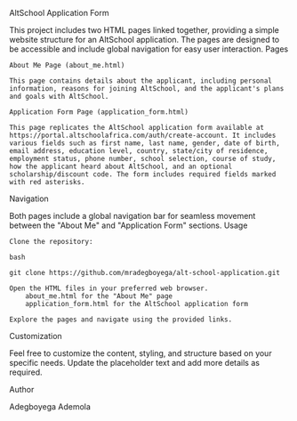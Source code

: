 AltSchool Application Form

This project includes two HTML pages linked together, providing a simple website structure for an AltSchool application. The pages are designed to be accessible and include global navigation for easy user interaction.
Pages

    About Me Page (about_me.html)

    This page contains details about the applicant, including personal information, reasons for joining AltSchool, and the applicant's plans and goals with AltSchool.

    Application Form Page (application_form.html)

    This page replicates the AltSchool application form available at https://portal.altschoolafrica.com/auth/create-account. It includes various fields such as first name, last name, gender, date of birth, email address, education level, country, state/city of residence, employment status, phone number, school selection, course of study, how the applicant heard about AltSchool, and an optional scholarship/discount code. The form includes required fields marked with red asterisks.

Navigation

Both pages include a global navigation bar for seamless movement between the "About Me" and "Application Form" sections.
Usage

    Clone the repository:

    bash

    git clone https://github.com/mradegboyega/alt-school-application.git

    Open the HTML files in your preferred web browser.
        about_me.html for the "About Me" page
        application_form.html for the AltSchool application form

    Explore the pages and navigate using the provided links.

Customization

Feel free to customize the content, styling, and structure based on your specific needs. Update the placeholder text and add more details as required.

Author

Adegboyega Ademola 